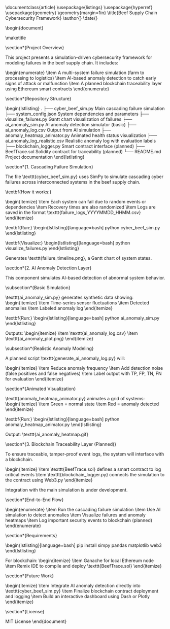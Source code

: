 \documentclass{article}
\usepackage{listings}
\usepackage{hyperref}
\usepackage{geometry}
\geometry{margin=1in}
\title{Beef Supply Chain Cybersecurity Framework}
\author{}
\date{}

\begin{document}

\maketitle

\section*{Project Overview}

This project presents a simulation-driven cybersecurity framework for modeling failures in the beef supply chain. It includes:

\begin{enumerate}
    \item A multi-system failure simulation (farm to processing to logistics)
    \item AI-based anomaly detection to catch early signs of attack or malfunction
    \item A planned blockchain traceability layer using Ethereum smart contracts
\end{enumerate}

\section*{Repository Structure}

\begin{lstlisting}
.
├── cyber_beef_sim.py                Main cascading failure simulation
├── system_config.json               System dependencies and parameters
├── visualize_failures.py            Gantt chart visualization of failures
├── ai_anomaly_sim.py                AI anomaly detection simulator (basic)
├── ai_anomaly_log.csv               Output from AI simulation
├── anomaly_heatmap_animator.py     Animated health status visualization
├── ai_anomaly_log_realistic.csv     Realistic anomaly log with evaluation labels
├── blockchain_logger.py            Smart contract interface (planned)
├── BeefTrace.sol                    Solidity contract for traceability (planned)
└── README.md                        Project documentation
\end{lstlisting}

\section*{1. Cascading Failure Simulation}

The file \texttt{cyber_beef_sim.py} uses SimPy to simulate cascading cyber failures across interconnected systems in the beef supply chain.

\textbf{How it works:}

\begin{itemize}
    \item Each system can fail due to random events or dependencies
    \item Recovery times are also randomized
    \item Logs are saved in the format \texttt{failure\_logs\_YYYYMMDD\_HHMM.csv}
\end{itemize}

\textbf{Run:}
\begin{lstlisting}[language=bash]
python cyber_beef_sim.py
\end{lstlisting}

\textbf{Visualize:}
\begin{lstlisting}[language=bash]
python visualize_failures.py
\end{lstlisting}

Generates \texttt{failure\_timeline.png}, a Gantt chart of system states.

\section*{2. AI Anomaly Detection Layer}

This component simulates AI-based detection of abnormal system behavior.

\subsection*{Basic Simulation}

\texttt{ai\_anomaly\_sim.py} generates synthetic data showing:
\begin{itemize}
    \item Time-series sensor fluctuations
    \item Detected anomalies
    \item Labeled anomaly log
\end{itemize}

\textbf{Run:}
\begin{lstlisting}[language=bash]
python ai_anomaly_sim.py
\end{lstlisting}

Outputs:
\begin{itemize}
    \item \texttt{ai\_anomaly\_log.csv}
    \item \texttt{ai\_anomaly\_plot.png}
\end{itemize}

\subsection*{Realistic Anomaly Modeling}

A planned script \texttt{generate\_ai\_anomaly\_log.py} will:

\begin{itemize}
    \item Reduce anomaly frequency
    \item Add detection noise (false positives and false negatives)
    \item Label output with TP, FP, TN, FN for evaluation
\end{itemize}

\section*{Animated Visualization}

\texttt{anomaly\_heatmap\_animator.py} animates a grid of systems:
\begin{itemize}
    \item Green = normal state
    \item Red = anomaly detected
\end{itemize}

\textbf{Run:}
\begin{lstlisting}[language=bash]
python anomaly_heatmap_animator.py
\end{lstlisting}

Output: \texttt{ai\_anomaly\_heatmap.gif}

\section*{3. Blockchain Traceability Layer (Planned)}

To ensure traceable, tamper-proof event logs, the system will interface with a blockchain.

\begin{itemize}
    \item \texttt{BeefTrace.sol} defines a smart contract to log critical events
    \item \texttt{blockchain\_logger.py} connects the simulation to the contract using Web3.py
\end{itemize}

Integration with the main simulation is under development.

\section*{End-to-End Flow}

\begin{enumerate}
    \item Run the cascading failure simulation
    \item Use AI simulation to detect anomalies
    \item Visualize failures and anomaly heatmaps
    \item Log important security events to blockchain (planned)
\end{enumerate}

\section*{Requirements}

\begin{lstlisting}[language=bash]
pip install simpy pandas matplotlib web3
\end{lstlisting}

For blockchain:
\begin{itemize}
    \item Ganache for local Ethereum node
    \item Remix IDE to compile and deploy \texttt{BeefTrace.sol}
\end{itemize}

\section*{Future Work}

\begin{itemize}
    \item Integrate AI anomaly detection directly into \texttt{cyber\_beef\_sim.py}
    \item Finalize blockchain contract deployment and logging
    \item Build an interactive dashboard using Dash or Plotly
\end{itemize}

\section*{License}

MIT License
\end{document}

